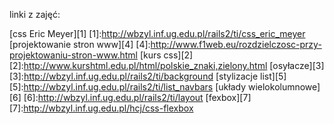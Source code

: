 linki z zajęć:

[css Eric Meyer][1]
[1]:http://wbzyl.inf.ug.edu.pl/rails2/ti/css_eric_meyer
[projektowanie stron www][4]
[4]:http://www.f1web.eu/rozdzielczosc-przy-projektowaniu-stron-www.html
[kurs css][2]
[2]:http://www.kurshtml.edu.pl/html/polskie_znaki,zielony.html
[osyłacze][3]
[3]:http://wbzyl.inf.ug.edu.pl/rails2/ti/background
[stylizacje list][5]
[5]:http://wbzyl.inf.ug.edu.pl/rails2/ti/list_navbars
[układy wielokolumnowe][6]
[6]:http://wbzyl.inf.ug.edu.pl/rails2/ti/layout
[fexbox][7]
[7]:http://wbzyl.inf.ug.edu.pl/hcj/css-flexbox
